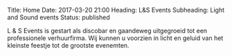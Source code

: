Title: Home
Date: 2017-03-20 21:00
Heading: L&S Events
Subheading: Light and Sound events
Status: published

L & S Events is gestart als discobar en gaandeweg uitgegroeid tot een professionele verhuurfirma.
Wij kunnen u voorzien in licht en geluid van het kleinste feestje tot de grootste evenemten.

